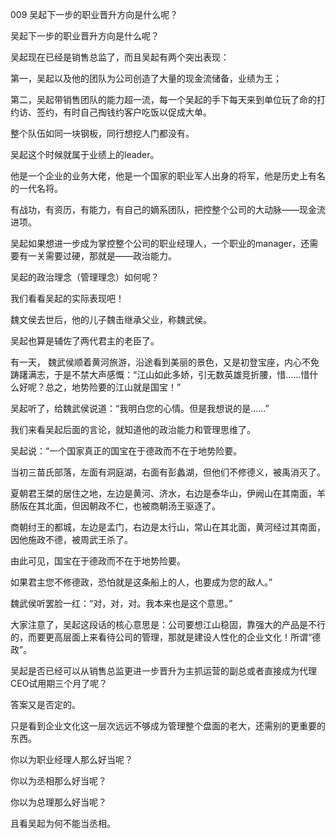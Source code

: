 009 吴起下一步的职业晋升方向是什么呢？



吴起下一步的职业晋升方向是什么呢？

吴起现在已经是销售总监了，而且吴起有两个突出表现：

第一，吴起以及他的团队为公司创造了大量的现金流储备，业绩为王；

第二，吴起带销售团队的能力超一流，每一个吴起的手下每天来到单位玩了命的打约访、签约，有时自己掏钱约客户吃饭以促成大单。

整个队伍如同一块钢板，同行想挖人门都没有。

吴起这个时候就属于业绩上的leader。

他是一个企业的业务大佬，他是一个国家的职业军人出身的将军，他是历史上有名的一代名将。

有战功，有资历，有能力，有自己的嫡系团队，把控整个公司的大动脉——现金流进项。

吴起如果想进一步成为掌控整个公司的职业经理人，一个职业的manager，还需要有一关需要过硬，那就是——政治能力。



吴起的政治理念（管理理念）如何呢？

我们看看吴起的实际表现吧！



魏文侯去世后，他的儿子魏击继承父业，称魏武侯。

吴起也算是辅佐了两代君主的老臣了。

有一天， 魏武侯顺着黄河旅游，沿途看到美丽的景色，又是初登宝座，内心不免踌躇满志，于是不禁大声感慨：“江山如此多娇，引无数英雄竞折腰，惜……惜什么好呢？总之，地势险要的江山就是国宝！”

吴起听了，给魏武侯说道：“我明白您的心情。但是我想说的是……”

我们来看吴起后面的言论，就知道他的政治能力和管理思维了。



吴起说：“一个国家真正的国宝在于德政而不在于地势险要。

当初三苗氏部落，左面有洞庭湖，右面有彭蠡湖，但他们不修德义，被禹消灭了。

夏朝君王桀的居住之地，左边是黄河、济水，右边是泰华山，伊阙山在其南面，羊肠阪在其北面，但因朝政不仁，也被商朝汤王驱逐了。

商朝纣王的都城，左边是孟门，右边是太行山，常山在其北面，黄河经过其南面，因他施政不德，被周武王杀了。

由此可见，国宝在于德政而不在于地势险要。

如果君主您不修德政，恐怕就是这条船上的人，也要成为您的敌人。”



魏武侯听罢脸一红：“对，对，对。我本来也是这个意思。”

大家注意了，吴起这段话的核心意思是：公司要想江山稳固，靠强大的产品是不行的，而要更高层面上来看待公司的管理，那就是建设人性化的企业文化！所谓“德政”。

吴起是否已经可以从销售总监更进一步晋升为主抓运营的副总或者直接成为代理CEO试用期三个月了呢？

答案又是否定的。

只是看到企业文化这一层次远远不够成为管理整个盘面的老大，还需别的更重要的东西。

你以为职业经理人那么好当呢？

你以为丞相那么好当呢？ 

你以为总理那么好当呢？

且看吴起为何不能当丞相。